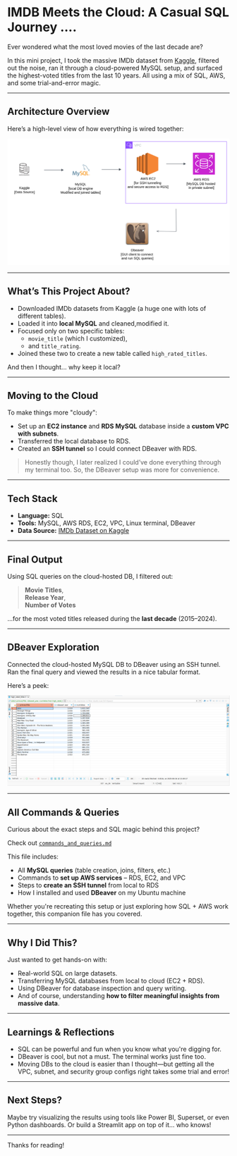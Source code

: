 # IMDB Meets the Cloud: A Casual SQL Journey ....

Ever wondered what the most loved movies of the last decade are?

In this mini project, I took the massive IMDb dataset from [Kaggle](https://www.kaggle.com/datasets/ashirwadsangwan/imdb-dataset), filtered out the noise, ran it through a cloud-powered MySQL setup, and surfaced the highest-voted titles from the last 10 years. All using a mix of SQL, AWS, and some trial-and-error magic.

---

## Architecture Overview

Here’s a high-level view of how everything is wired together:

![Architecture Diagram](Images/image.png)

---

## What’s This Project About?

- Downloaded IMDb datasets from Kaggle (a huge one with lots of different tables).
- Loaded it into **local MySQL** and cleaned,modified it.
- Focused only on two specific tables:
  - `movie_title` (which I customized),
  - and `title_rating`.
- Joined these two to create a new table called `high_rated_titles`.

And then I thought... why keep it local?

---

## Moving to the Cloud

To make things more "cloudy":
- Set up an **EC2 instance** and **RDS MySQL** database inside a **custom VPC with subnets**.
- Transferred the local database to RDS.
- Created an **SSH tunnel** so I could connect DBeaver with RDS.

> Honestly though, I later realized I could’ve done everything through my terminal too. So, the DBeaver setup was more for convenience.

---

## Tech Stack

- **Language:** SQL
- **Tools:** MySQL, AWS RDS, EC2, VPC, Linux terminal, DBeaver
- **Data Source:** [IMDb Dataset on Kaggle](https://www.kaggle.com/datasets/ashirwadsangwan/imdb-dataset)

---

## Final Output

Using SQL queries on the cloud-hosted DB, I filtered out:

> **Movie Titles**,  
> **Release Year**,  
> **Number of Votes**

…for the most voted titles released during the **last decade** (2015–2024).

---

## DBeaver Exploration

Connected the cloud-hosted MySQL DB to DBeaver using an SSH tunnel. Ran the final query and viewed the results in a nice tabular format.

Here’s a peek:

![Shot](Images/DBeaver.png)

---

##  All Commands & Queries

Curious about the exact steps and SQL magic behind this project?

 Check out [`commands_and_queries.md`](Code)

This file includes:

-  All **MySQL queries** (table creation, joins, filters, etc.)
-  Commands to **set up AWS services** – RDS, EC2, and VPC
-  Steps to **create an SSH tunnel** from local to RDS
-  How I installed and used **DBeaver** on my Ubuntu machine

Whether you're recreating this setup or just exploring how SQL + AWS work together, this companion file has you covered.

---


## Why I Did This?

Just wanted to get hands-on with:
- Real-world SQL on large datasets.
- Transferring MySQL databases from local to cloud (EC2 + RDS).
- Using DBeaver for database inspection and query writing.
- And of course, understanding **how to filter meaningful insights from massive data**.

---

## Learnings & Reflections

- SQL can be powerful and fun when you know what you're digging for.
- DBeaver is cool, but not a must. The terminal works just fine too.
- Moving DBs to the cloud is easier than I thought—but getting all the VPC, subnet, and security group configs right takes some trial and error!

---

## Next Steps?

Maybe try visualizing the results using tools like Power BI, Superset, or even Python dashboards. Or build a Streamlit app on top of it… who knows!

---

Thanks for reading!

